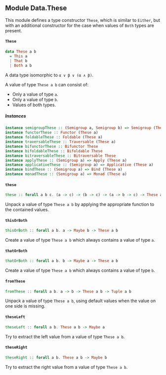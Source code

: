 ## Module Data.These

This module defines a type constructor `These`, which is similar to `Either`,
but with an additional constructor for the case when values of `Both` types
are present.

#### `These`

``` purescript
data These a b
  = This a
  | That b
  | Both a b
```

A data type isomorphic to `α ∨ β ∨ (α ∧ β)`.

A value of type `These a b` can consist of:

- Only a value of type `a`.
- Only a value of type `b`.
- Values of both types.

##### Instances
``` purescript
instance semigroupThese :: (Semigroup a, Semigroup b) => Semigroup (These a b)
instance functorThese :: Functor (These a)
instance foldableThese :: Foldable (These a)
instance traversableThese :: Traversable (These a)
instance bifunctorThese :: Bifunctor These
instance bifoldableThese :: Bifoldable These
instance bitraversableThese :: Bitraversable These
instance applyThese :: (Semigroup a) => Apply (These a)
instance applicativeThese :: (Semigroup a) => Applicative (These a)
instance bindThese :: (Semigroup a) => Bind (These a)
instance monadThese :: (Semigroup a) => Monad (These a)
```

#### `these`

``` purescript
these :: forall a b c. (a -> c) -> (b -> c) -> (a -> b -> c) -> These a b -> c
```

Unpack a value of type `These a b` by applying the appropriate function to
the contained values.

#### `thisOrBoth`

``` purescript
thisOrBoth :: forall a b. a -> Maybe b -> These a b
```

Create a value of type `These a b` which always contains a value of type `a`.

#### `thatOrBoth`

``` purescript
thatOrBoth :: forall a b. b -> Maybe a -> These a b
```

Create a value of type `These a b` which always contains a value of type `b`.

#### `fromThese`

``` purescript
fromThese :: forall a b. a -> b -> These a b -> Tuple a b
```

Unpack a value of type `These a b`, using default values when the value on one
side is missing.

#### `theseLeft`

``` purescript
theseLeft :: forall a b. These a b -> Maybe a
```

Try to extract the left value from a value of type `These a b`.

#### `theseRight`

``` purescript
theseRight :: forall a b. These a b -> Maybe b
```

Try to extract the right value from a value of type `These a b`.


